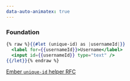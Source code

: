 ```yaml
---
data-auto-animatex: true
---
```

### Foundation

```hbs
{% raw %}{{#let (unique-id) as |usernameId|}}
  <label for={{usernameId}}>Username</label>
  <input id={{usernameId}} type="text" />
{{/let}}{% endraw %}
```

[Ember `unique-id` helper RFC](https://emberjs.github.io/rfcs/0659-unique-id-helper.html)
